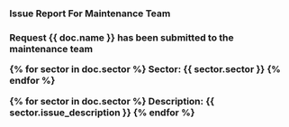 <h3>Issue Report For Maintenance Team<h3>

<p>Request {{ doc.name }} has been submitted to the maintenance team<p>

{% for sector in doc.sector %}
Sector: {{ sector.sector }}
{% endfor %}

{% for sector in doc.sector %}
Description: {{ sector.issue_description }}
{% endfor %}